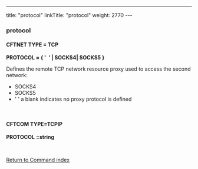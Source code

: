 ---
title: "protocol"
linkTitle: "protocol"
weight: 2770
---<span id="protocol"></span>

### protocol

#### CFTNET TYPE = TCP

****PROTOCOL = { '  '
&#124; SOCKS4&#124; SOCKS5 }****

Defines the remote TCP network resource proxy used to access the second
network:

* SOCKS4
* SOCKS5
* ' ' a blank indicates no proxy protocol is defined

 

#### CFTCOM TYPE=TCPIP

****PROTOCOL =string****

 

[Return to Command index](../../)
